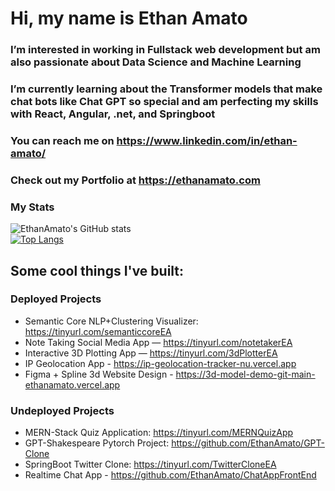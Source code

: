 # Hi, my name is Ethan Amato
### I’m interested in working in Fullstack web development but am also passionate about Data Science and Machine Learning
### I’m currently learning about the Transformer models that make chat bots like Chat GPT so special and am perfecting my skills with React, Angular, .net, and Springboot
### You can reach me on https://www.linkedin.com/in/ethan-amato/
### Check out my Portfolio at https://ethanamato.com

### My Stats
![EthanAmato's GitHub stats](https://github-readme-stats.vercel.app/api?username=EthanAmato&show_icons=true&theme=dark)
<br/>
[![Top Langs](https://github-readme-stats.vercel.app/api/top-langs/?username=EthanAmato&show_icons=true&theme=dark&hide=html,jupyter)](https://github.com/anuraghazra/github-readme-stats)


## Some cool things I've built: 
### Deployed Projects
- Semantic Core NLP+Clustering Visualizer: https://tinyurl.com/semanticcoreEA 
- Note Taking Social Media App — https://tinyurl.com/notetakerEA
- Interactive 3D Plotting App — https://tinyurl.com/3dPlotterEA
- IP Geolocation App - https://ip-geolocation-tracker-nu.vercel.app
- Figma + Spline 3d Website Design - https://3d-model-demo-git-main-ethanamato.vercel.app


### Undeployed Projects
- MERN-Stack Quiz Application: https://tinyurl.com/MERNQuizApp 
- GPT-Shakespeare Pytorch Project: https://github.com/EthanAmato/GPT-Clone
- SpringBoot Twitter Clone: https://tinyurl.com/TwitterCloneEA 
- Realtime Chat App - https://github.com/EthanAmato/ChatAppFrontEnd



<!---
EthanAmato/EthanAmato is a ✨ special ✨ repository because its `README.md` (this file) appears on your GitHub profile.
You can click the Preview link to take a look at your changes.
--->
